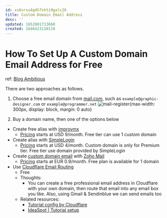 ```yaml
---
id: xs6srsu4gdh7xhti9galc26
title: Custom Domain Email Address
desc: ''
updated: 1652801713660
created: 1646423110110
---
```

# How To Set Up A Custom Domain Email Address for Free
ref: [Blog Ambitious](https://blogambitious.com/custom-domain-email-address-free/)

There are two approaches as follows.

1. Choose a free email domain from [mail.com](https://www.mail.com/), such as `example@graphic-designer.com` or `example@programmer.net`
![mail-register](https://mllj2j8xvfl0.i.optimole.com/Lsv2lkg.cHDL~36fa1/w:714/h:375/q:98/dpr:1.3/https://s15165.pcdn.co/wp-content/uploads/2020/07/Mail.com-registration.jpg){max-width: 300px, display: block, margin: 0 auto}

2. Buy a domain name, then one of the options below
- Create free alias with [improvmx](https://improvmx.com/)
  - [Pricing](https://improvmx.com/pricing/) starts at USD 9/month. Free tier can use 1 custom domain
- Create alias with [SimpleLogin](https://simplelogin.io/)
  - [Pricing](https://simplelogin.io/pricing/) starts at USD 4/month. Custom domain is only for Premium tier. Free tier use domain provided by SimpleLogin
- Create [custom domain email](https://www.zoho.com/mail/custom-domain-email.html) with [Zoho Mail](https://www.zoho.com/mail/)
  - [Pricing](https://www.zoho.com/mail/zohomail-pricing.html) starts at EUR 0.9/month. Free plan is available for 1 domain
- Use [Cloudflare Email Routing](https://developers.cloudflare.com/email-routing/)
  - Free
  - Thoughts:
    - You can create a free professional email address in Cloudflare with your own domain, then route that email into any email box you like. Also, using Gmail & Sendinblue we can send emails too
  - Related resources:
    - [Tutorial config by Cloudflare](https://blog.cloudflare.com/introducing-email-routing/)
    - [IdeaSpot | Tutorial setup](https://www.youtube.com/watch?v=nNGcvz1Sc_8)